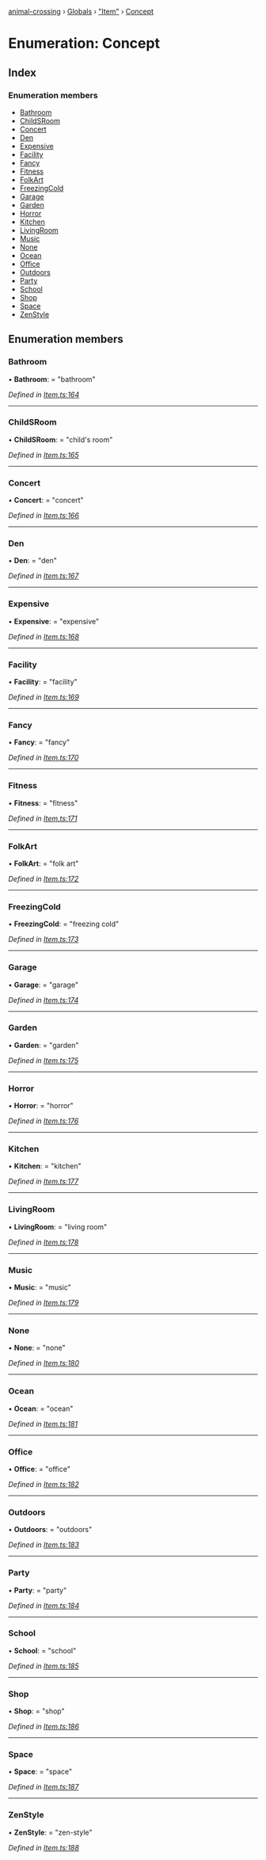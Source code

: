 [animal-crossing](../README.md) › [Globals](../globals.md) › ["Item"](../modules/_item_.md) › [Concept](_item_.concept.md)

# Enumeration: Concept

## Index

### Enumeration members

* [Bathroom](_item_.concept.md#bathroom)
* [ChildSRoom](_item_.concept.md#childsroom)
* [Concert](_item_.concept.md#concert)
* [Den](_item_.concept.md#den)
* [Expensive](_item_.concept.md#expensive)
* [Facility](_item_.concept.md#facility)
* [Fancy](_item_.concept.md#fancy)
* [Fitness](_item_.concept.md#fitness)
* [FolkArt](_item_.concept.md#folkart)
* [FreezingCold](_item_.concept.md#freezingcold)
* [Garage](_item_.concept.md#garage)
* [Garden](_item_.concept.md#garden)
* [Horror](_item_.concept.md#horror)
* [Kitchen](_item_.concept.md#kitchen)
* [LivingRoom](_item_.concept.md#livingroom)
* [Music](_item_.concept.md#music)
* [None](_item_.concept.md#none)
* [Ocean](_item_.concept.md#ocean)
* [Office](_item_.concept.md#office)
* [Outdoors](_item_.concept.md#outdoors)
* [Party](_item_.concept.md#party)
* [School](_item_.concept.md#school)
* [Shop](_item_.concept.md#shop)
* [Space](_item_.concept.md#space)
* [ZenStyle](_item_.concept.md#zenstyle)

## Enumeration members

###  Bathroom

• **Bathroom**: = "bathroom"

*Defined in [Item.ts:164](https://github.com/Norviah/animal-crossing/blob/0da76a6/module/types/Item.ts#L164)*

___

###  ChildSRoom

• **ChildSRoom**: = "child's room"

*Defined in [Item.ts:165](https://github.com/Norviah/animal-crossing/blob/0da76a6/module/types/Item.ts#L165)*

___

###  Concert

• **Concert**: = "concert"

*Defined in [Item.ts:166](https://github.com/Norviah/animal-crossing/blob/0da76a6/module/types/Item.ts#L166)*

___

###  Den

• **Den**: = "den"

*Defined in [Item.ts:167](https://github.com/Norviah/animal-crossing/blob/0da76a6/module/types/Item.ts#L167)*

___

###  Expensive

• **Expensive**: = "expensive"

*Defined in [Item.ts:168](https://github.com/Norviah/animal-crossing/blob/0da76a6/module/types/Item.ts#L168)*

___

###  Facility

• **Facility**: = "facility"

*Defined in [Item.ts:169](https://github.com/Norviah/animal-crossing/blob/0da76a6/module/types/Item.ts#L169)*

___

###  Fancy

• **Fancy**: = "fancy"

*Defined in [Item.ts:170](https://github.com/Norviah/animal-crossing/blob/0da76a6/module/types/Item.ts#L170)*

___

###  Fitness

• **Fitness**: = "fitness"

*Defined in [Item.ts:171](https://github.com/Norviah/animal-crossing/blob/0da76a6/module/types/Item.ts#L171)*

___

###  FolkArt

• **FolkArt**: = "folk art"

*Defined in [Item.ts:172](https://github.com/Norviah/animal-crossing/blob/0da76a6/module/types/Item.ts#L172)*

___

###  FreezingCold

• **FreezingCold**: = "freezing cold"

*Defined in [Item.ts:173](https://github.com/Norviah/animal-crossing/blob/0da76a6/module/types/Item.ts#L173)*

___

###  Garage

• **Garage**: = "garage"

*Defined in [Item.ts:174](https://github.com/Norviah/animal-crossing/blob/0da76a6/module/types/Item.ts#L174)*

___

###  Garden

• **Garden**: = "garden"

*Defined in [Item.ts:175](https://github.com/Norviah/animal-crossing/blob/0da76a6/module/types/Item.ts#L175)*

___

###  Horror

• **Horror**: = "horror"

*Defined in [Item.ts:176](https://github.com/Norviah/animal-crossing/blob/0da76a6/module/types/Item.ts#L176)*

___

###  Kitchen

• **Kitchen**: = "kitchen"

*Defined in [Item.ts:177](https://github.com/Norviah/animal-crossing/blob/0da76a6/module/types/Item.ts#L177)*

___

###  LivingRoom

• **LivingRoom**: = "living room"

*Defined in [Item.ts:178](https://github.com/Norviah/animal-crossing/blob/0da76a6/module/types/Item.ts#L178)*

___

###  Music

• **Music**: = "music"

*Defined in [Item.ts:179](https://github.com/Norviah/animal-crossing/blob/0da76a6/module/types/Item.ts#L179)*

___

###  None

• **None**: = "none"

*Defined in [Item.ts:180](https://github.com/Norviah/animal-crossing/blob/0da76a6/module/types/Item.ts#L180)*

___

###  Ocean

• **Ocean**: = "ocean"

*Defined in [Item.ts:181](https://github.com/Norviah/animal-crossing/blob/0da76a6/module/types/Item.ts#L181)*

___

###  Office

• **Office**: = "office"

*Defined in [Item.ts:182](https://github.com/Norviah/animal-crossing/blob/0da76a6/module/types/Item.ts#L182)*

___

###  Outdoors

• **Outdoors**: = "outdoors"

*Defined in [Item.ts:183](https://github.com/Norviah/animal-crossing/blob/0da76a6/module/types/Item.ts#L183)*

___

###  Party

• **Party**: = "party"

*Defined in [Item.ts:184](https://github.com/Norviah/animal-crossing/blob/0da76a6/module/types/Item.ts#L184)*

___

###  School

• **School**: = "school"

*Defined in [Item.ts:185](https://github.com/Norviah/animal-crossing/blob/0da76a6/module/types/Item.ts#L185)*

___

###  Shop

• **Shop**: = "shop"

*Defined in [Item.ts:186](https://github.com/Norviah/animal-crossing/blob/0da76a6/module/types/Item.ts#L186)*

___

###  Space

• **Space**: = "space"

*Defined in [Item.ts:187](https://github.com/Norviah/animal-crossing/blob/0da76a6/module/types/Item.ts#L187)*

___

###  ZenStyle

• **ZenStyle**: = "zen-style"

*Defined in [Item.ts:188](https://github.com/Norviah/animal-crossing/blob/0da76a6/module/types/Item.ts#L188)*
